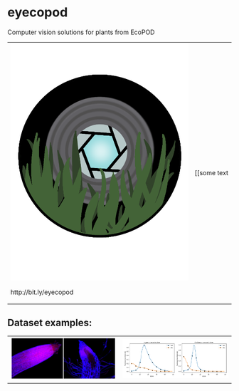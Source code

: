 eyecopod
========

Computer vision solutions for plants from EcoPOD

<table border="0">
 <tr>
    <td>
     <img src="https://github.com/dani-lbnl/eyecopod/blob/main/Eyecopod.png" width="400">
     <p> http://bit.ly/eyecopod
    </td>
    <td>
     <p>
[[some text </tr>
</table>

Dataset examples:
-----------------

<table border="0">
 <tr>
    <td>
     <img src="https://github.com/dani-lbnl/eyecopod/blob/main/fig1.png" width="500">
    </td>
    <td>
     <img src="https://github.com/dani-lbnl/eyecopod/blob/main/fig2.png" width="500">
    </td>

</tr>
</table>
